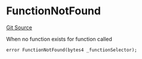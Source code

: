 # FunctionNotFound
[Git Source](https://github.com/thrackle-io/rules-protocol/blob/a2d57139b7236b5b0e9a0727e55f81e5332cd216/src/economic/ruleProcessor/RuleProcessorDiamond.sol)

When no function exists for function called


```solidity
error FunctionNotFound(bytes4 _functionSelector);
```

